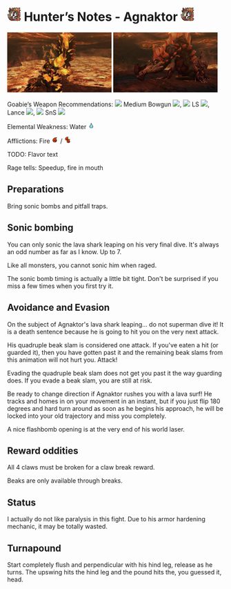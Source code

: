 # <img src="icons/agnaktor.png" width="32px"> Hunter’s Notes - Agnaktor <img src="icons/agnaktor.png" width="32px">
<p float="left">
<img src="images/agnaktor-soft.png" width="48%">
<img src="images/agnaktor-hard.png" width="48%">
<p float="left">  
Goabie’s Weapon Recommendations: <img src="images/MH3icon-Medium_Bowgun.png" width="16px"> Medium Bowgun <img src="images/MH3icon-Medium_Bowgun.png" width="16px">, <img src="images/MH3icon-Long_Sword.png" width="16px"> LS <img src="images/MH3icon-Long_Sword.png" width="16px">, Lance <img src="images/MH3icon-Lance.png" width="16px">, <img src="images/MH3icon-Sword_and_Shield.png" width="16px"> SnS <img src="images/MH3icon-Sword_and_Shield.png" width="16px">  
  
Elemental Weakness: Water <img src="icons/-status-Waterblight.png" width="16px">

Afflictions: Fire <img src="icons/-status-Fireblight.png" width="16px"> / <img src="icons/-status-Severe_Fireblight.png" width="16px">

TODO: Flavor text

Rage tells: Speedup, fire in mouth

## Preparations
Bring sonic bombs and pitfall traps.

## Sonic bombing
You can only sonic the lava shark leaping on his very final dive. It's always an odd number as far as I know. Up to 7.

Like all monsters, you cannot sonic him when raged.

The sonic bomb timing is actually a little bit tight. Don't be surprised if you miss a few times when you first try it.

## Avoidance and Evasion
On the subject of Agnaktor's lava shark leaping... do not superman dive it! It is a death sentence because he is going to hit you on the very next attack.

His quadruple beak slam is considered one attack. If you've eaten a hit (or guarded it), then you have gotten past it and the remaining beak slams from this animation will not hurt you. Attack!

Evading the quadruple beak slam does not get you past it the way guarding does. If you evade a beak slam, you are still at risk.

Be ready to change direction if Agnaktor rushes you with a lava surf! He tracks and homes in on your movement in an instant, but if you just flip 180 degrees and hard turn around as soon as he begins his approach, he will be locked into your old trajectory and miss you completely.

A nice flashbomb opening is at the very end of his world laser.

## Reward oddities
All 4 claws must be broken for a claw break reward.

Beaks are only available through breaks.

## Status
I actually do not like paralysis in this fight. Due to his armor hardening mechanic, it may be totally wasted.

## Turnapound  
Start completely flush and perpendicular with his hind leg, release as he turns. The upswing hits the hind leg and the pound hits the, you guessed it, head.
